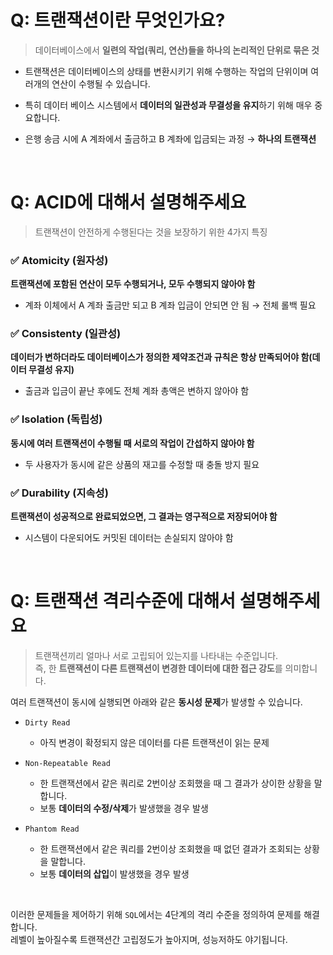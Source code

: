 # Q: 트랜잭션이란 무엇인가요?
> 데이터베이스에서 **일련의 작업(쿼리, 연산)들을 하나의 논리적인 단위로 묶은 것**

- 트랜잭션은 데이터베이스의 상태를 변환시키기 위해 수행하는 작업의 단위이며 여러개의 연산이 수행될 수 있습니다.

- 특히 데이터 베이스 시스템에서 **데이터의 일관성과 무결성을 유지**하기 위해 매우 중요합니다.  

- 은행 송금 시에 A 계좌에서 출금하고 B 계좌에 입금되는 과정 → **하나의 트랜잭션**

<br/>

# Q: ACID에 대해서 설명해주세요
> 트랜잭션이 안전하게 수행된다는 것을 보장하기 위한 4가지 특징

### ✅ Atomicity (원자성)
**트랜잭션에 포함된 연산이 모두 수행되거나, 모두 수행되지 않아야 함**
- 계좌 이체에서 A 계좌 출금만 되고 B 계좌 입금이 안되면 안 됨 → 전체 롤백 필요

### ✅ Consistenty (일관성)
**데이터가 변하더라도 데이터베이스가 정의한 제약조건과 규칙은 항상 만족되어야 함(데이터 무결성 유지)**
- 출금과 입금이 끝난 후에도 전체 계좌 총액은 변하지 않아야 함

### ✅ Isolation (독립성)
**동시에 여러 트랜잭션이 수행될 때 서로의 작업이 간섭하지 않아야 함**
- 두 사용자가 동시에 같은 상품의 재고를 수정할 때 충돌 방지 필요

### ✅ Durability (지속성)
**트랜잭션이 성공적으로 완료되었으면, 그 결과는 영구적으로 저장되어야 함**
- 시스템이 다운되어도 커밋된 데이터는 손실되지 않아야 함

<br/>

# Q: 트랜잭션 격리수준에 대해서 설명해주세요
> 트랜잭션끼리 얼마나 서로 고립되어 있는지를 나타내는 수준입니다.  
> 즉, 한 **트랜잭션이 다른 트랜잭션이 변경한 데이터에 대한 접근 강도**를 의미합니다.

여러 트랜잭션이 동시에 실행되면 아래와 같은 **동시성 문제**가 발생할 수 있습니다.
- `Dirty Read`
  - 아직 변경이 확정되지 않은 데이터를 다른 트랜잭션이 읽는 문제
  
- `Non-Repeatable Read`
  - 한 트랜잭션에서 같은 쿼리로 2번이상 조회했을 때 그 결과가 상이한 상황을 말합니다.
  - 보통 **데이터의 수정/삭제**가 발생했을 경우 발생
  
- `Phantom Read`
  - 한 트랜잭션에서 같은 쿼리를 2번이상 조회했을 때 없던 결과가 조회되는 상황을 말합니다.
  - 보통 **데이터의 삽입**이 발생했을 경우 발생
  
<br/>

이러한 문제들을 제어하기 위해 `SQL`에서는 4단계의 격리 수준을 정의하여 문제를 해결합니다.  
레벨이 높아질수록 트랜잭션간 고립정도가 높아지며, 성능저하도 야기됩니다.











